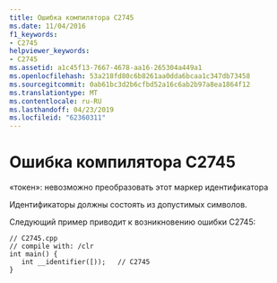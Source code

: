 ```yaml
---
title: Ошибка компилятора C2745
ms.date: 11/04/2016
f1_keywords:
- C2745
helpviewer_keywords:
- C2745
ms.assetid: a1c45f13-7667-4678-aa16-265304a449a1
ms.openlocfilehash: 53a218fd80c6b8261aa0dda6bcaa1c347db73458
ms.sourcegitcommit: 0ab61bc3d2b6cfbd52a16c6ab2b97a8ea1864f12
ms.translationtype: MT
ms.contentlocale: ru-RU
ms.lasthandoff: 04/23/2019
ms.locfileid: "62360311"
---
```

# <a name="compiler-error-c2745"></a>Ошибка компилятора C2745

«токен»: невозможно преобразовать этот маркер идентификатора

Идентификаторы должны состоять из допустимых символов.

Следующий пример приводит к возникновению ошибки C2745:

```
// C2745.cpp
// compile with: /clr
int main() {
   int __identifier([));   // C2745
}
```